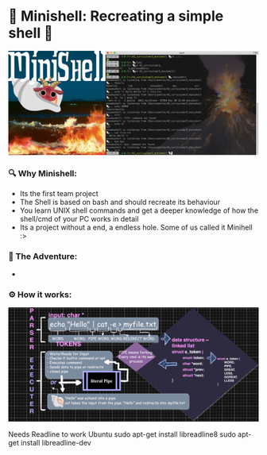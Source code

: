 # 🐚 Minishell: Recreating a simple shell 🐚

<img src="readme/minishell.png">

### 🔍 Why Minishell:
- Its the first team project
- The Shell is based on bash and should recreate its behaviour
- You learn UNIX shell commands and get a deeper knowledge of how the shell/cmd of your PC works in detail
- Its a project without a end, a endless hole. Some of us called it Minihell :>

### 🦖 The Adventure:
- 

### ⚙️ How it works:
<img src="readme/functioning.drawio.png">


Needs Readline to work
Ubuntu
sudo apt-get install libreadline8
sudo apt-get install libreadline-dev

